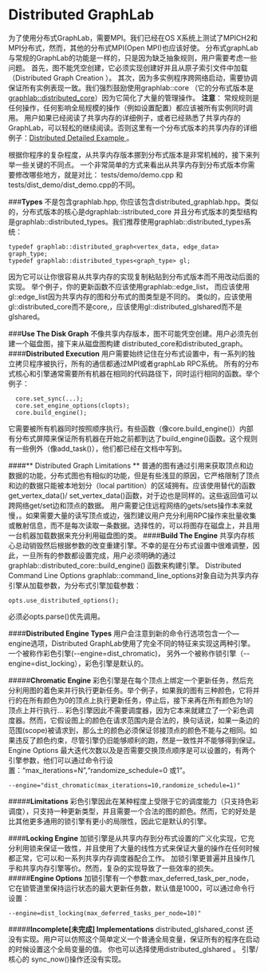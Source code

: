 Distributed GraphLab
=======
为了使用分布式GraphLab，需要MPI。我们已经在OS X系统上测试了MPICH2和MPI分布式，然而，其他的分布式MPI(Open MPI)也应该好使。
分布式graphLab与常规的GraphLab的功能是一样的，只是因为缺乏抽象规则，用户需要考虑一些问题。
首先，图不能凭空创建，它必须实现创建好并且从原子索引文件中加载（Distributed Graph Creation ）。
其次，因为多实例程序跨网络启动，需要协调保证所有实例表现一致。我们强烈鼓励使用graphlab::core （它的分布式版本是[graphlab::distributed_core](http://www.select.cs.cmu.edu/code/graphlab/doxygen/html/classgraphlab_1_1distributed__core.html)）因为它简化了大量的管理操作。
**注意**：
常规规则是任何操作，任何影响全局规模的操作（例如设置配置）都应该被所有实例同时调用。
用户如果已经阅读了共享内存的详细例子，或者已经熟悉了共享内存的GraphLab，可以轻松的继续阅读。否则这里有一个分布式版本的共享内存的详细例子：[Distributed Detailed Example ](http://www.select.cs.cmu.edu/code/graphlab/doxygen/html/distributed_detailed_example.html)。

根据你程序的复杂程度，从共享内存版本挪到分布式版本是非常机械的，接下来列举一些关键的不同点。
一个非常简单的方式来看出从共享内存到分布式版本你需要修改哪些地方，就是对比：
tests/demo/demo.cpp 和 tests/dist_demo/dist_demo.cpp的不同。

###**Types**
不是包含graphlab.hpp, 你应该包含distributed_graphlab.hpp。类似的，分布式版本的核心是dgraphlab::istributed_core 并且分布式版本的类型结构是graphlab::distributed_types。我们推荐使用graphlab::distributed_types系统：
<!-- lang:c -->
```
typedef graphlab::distributed_graph<vertex_data, edge_data> graph_type;
typedef graphlab::distributed_types<graph_type> gl;
```

因为它可以让你很容易从共享内存的实现复制粘贴到分布式版本而不用改动后面的实现。
举个例子，你的更新函数不应该使用graphlab::edge_list， 而应该使用gl::edge_list因为共享内存的图和分布式的图类型是不同的。
类似的，应该使用gl::distributed_core而不是core,，应该使用gl::distributed_glshared而不是glshared。

###**Use The Disk Graph**
不像共享内存版本，图不可能凭空创建。用户必须先创建一个磁盘图，接下来从磁盘图构建
distributed_core和distributed_graph。
####**Distributed Execution**
用户需要始终记住在分布式设置中，有一系列的独立拷贝程序被执行，所有的通信都通过MPI或者graphLab RPC系统。
所有的分布式核心和引擎通常需要所有机器在相同的代码路径下，同时运行相同的函数。举个例子：
<!-- lang:c -->
```
  core.set_sync(...);
  core.set_engine_options(clopts);
  core.build_engine();
  ```
  
它需要被所有机器同时按照顺序执行。有些函数（像core.build_engine()）内部有分布式屏障来保证所有机器在开始之前都到达了build_engine()函数。这个规则有一些例外（像add_task()），他们都已经在文档中写到。

####** Distributed Graph Limitations **
普通的图有通过引用来获取顶点和边数据的功能，分布式图也有相似的功能，但是有些浅显的原因，它严格限制了顶点和边的数据只能被本地划分（local partition）的区域拥有。应该使用替代的函数get_vertex_data()/ set_vertex_data()函数，对于边也是同样的。这些返回值可以跨网络get/set边和顶点的数据。
用户需要记住远程网络的gets/sets操作本来就慢，。如果需要大量的读写顶点或边，强烈建议用户充分利用RPC操作来批量收集或散射信息，而不是每次读取一条数据。选择性的，可以将图存在磁盘上，并且用一台机器加载数据来充分利用磁盘图的类。
####**Build The Engine**
共享内存核心总动销毁然后根据参数的改变重建引擎。不幸的是在分布式设置中很难调整，因此，一旦所有的参数都设置完成，用户必须明确的通过
graphlab::distributed_core::build_engine()  函数来构建引擎。
Distributed Command Line Options
graphlab::command_line_options对象自动为共享内存引擎从加载参数，为分布式引擎加载参数：

<!-- lang:c -->
```opts.use_distributed_options();```

必须必opts.parse()优先调用。

####**Distributed Engine Types**
用户会注意到新的命令行选项包含一个—engine选项，Distributed GraphLab使用了完全不同的特征来实现这两种引擎。一个被称作彩色引擎(--engine=dist_chromatic)， 另外一个被称作锁引擎（--engine=dist_locking），彩色引擎是默认的。

#####**Chromatic Engine**
彩色引擎是在每个顶点上绑定一个更新任务，然后充分利用图的着色来并行执行更新任务。举个例子，如果我的图有三种颜色，它将并行的在所有颜色为0的顶点上执行更新任务，停止后，接下来再在所有颜色为1的顶点上并行执行…
彩色引擎因此不需要调度器，因为它本来就建立了一个彩色调度器。然而，它假设图上的颜色在请求范围内是合法的，换句话说，如果一条边的范围(scope)被请求到，那么土的颜色必须保证邻接顶点的颜色不能与之相同。如果违反了颜色约束，尽管引擎仍旧能够顺利的跑，然是一致性并不能够得到保证。
Engine Options  最大迭代次数以及是否需要交换顶点顺序是可以设置的，有两个引擎参数，他们可以通过命令行设置：“max_iterations=N”,“randomize_schedule=0 或1”。
<!--lang:c-->
```
--engine="dist_chromatic(max_iterations=10,randomize_schedule=1)"
```

#####**Limitations**
彩色引擎因此在某种程度上受限于它的调度能力（只支持色彩调度），只支持一种更新类型，并且需要一个合法的图的颜色。然而，它的好处是比其他更多通用的锁引擎有更小的局限性，因此它是默认的引擎。

####**Locking Engine**
加锁引擎是从共享内存到分布式设置的广义化实现，它充分利用锁来保证一致性，并且使用了大量的线性方式来保证大量的操作在任何时候都正常，它可以和一系列共享内存调度器配合工作。
加锁引擎更普遍并且操作几乎和共享内存引擎等价。然而，复杂的实现导致了一些效率的损失。
#####**Engine Options**
加锁引擎有一个参数:max_deferred_task_per_node，它在锁管道里保持运行状态的最大更新任务数，默认值是1000，可以通过命令行设置：

<!--lang:c -->
```
--engine=dist_locking(max_deferred_tasks_per_node=10)"
```

#####**Incomplete[未完成] Implementations**
distributed_glshared_const 还没有实现。用户可以仿照这个简单定义一个普通全局变量，保证所有的程序在启动的时候设置这个全局变量的值。
你也可以选择使用distributed_glshared 。
引擎/核心的 sync_now()操作还没有实现。


